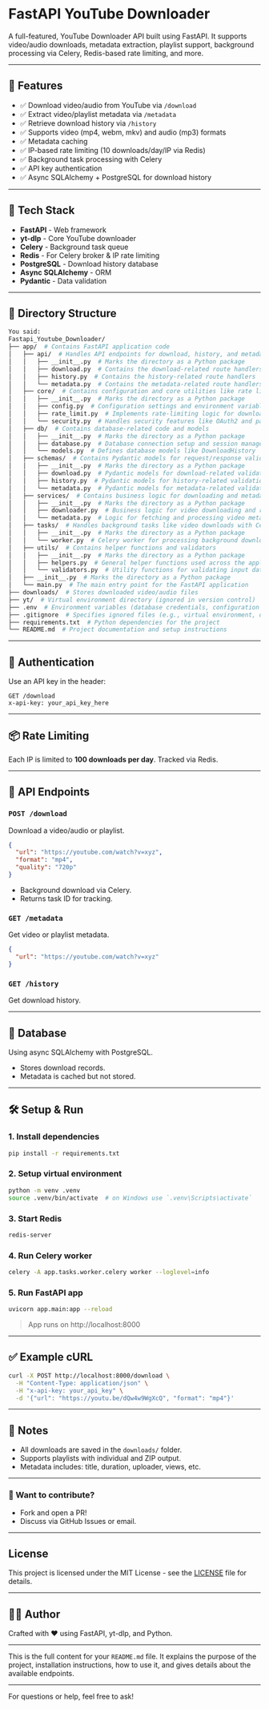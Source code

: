 # FastAPI YouTube Downloader

A full-featured, YouTube Downloader API built using FastAPI. It supports video/audio downloads, metadata extraction, playlist support, background processing via Celery, Redis-based rate limiting, and more.

---

## 🚀 Features

- ✅ Download video/audio from YouTube via `/download`
- ✅ Extract video/playlist metadata via `/metadata`
- ✅ Retrieve download history via `/history`
- ✅ Supports video (mp4, webm, mkv) and audio (mp3) formats
- ✅ Metadata caching
- ✅ IP-based rate limiting (10 downloads/day/IP via Redis)
- ✅ Background task processing with Celery
- ✅ API key authentication
- ✅ Async SQLAlchemy + PostgreSQL for download history

---

## 🧱 Tech Stack

- **FastAPI** - Web framework
- **yt-dlp** - Core YouTube downloader
- **Celery** - Background task queue
- **Redis** - For Celery broker & IP rate limiting
- **PostgreSQL** - Download history database
- **Async SQLAlchemy** - ORM
- **Pydantic** - Data validation

---

## 📂 Directory Structure

```bash
You said:
Fastapi_Youtube_Downloader/
├── app/  # Contains FastAPI application code
│   ├── api/  # Handles API endpoints for download, history, and metadata
│   │   ├── __init__.py  # Marks the directory as a Python package
│   │   ├── download.py  # Contains the download-related route handlers
│   │   ├── history.py  # Contains the history-related route handlers
│   │   └── metadata.py  # Contains the metadata-related route handlers
│   ├── core/  # Contains configuration and core utilities like rate limiting and security
│   │   ├── __init__.py  # Marks the directory as a Python package
│   │   ├── config.py  # Configuration settings and environment variable parsing
│   │   ├── rate_limit.py  # Implements rate-limiting logic for download requests
│   │   └── security.py  # Handles security features like OAuth2 and password hashing
│   ├── db/  # Contains database-related code and models
│   │   ├── __init__.py  # Marks the directory as a Python package
│   │   ├── database.py  # Database connection setup and session management
│   │   └── models.py  # Defines database models like DownloadHistory
│   ├── schemas/  # Contains Pydantic models for request/response validation
│   │   ├── __init__.py  # Marks the directory as a Python package
│   │   ├── download.py  # Pydantic models for download-related validation
│   │   ├── history.py  # Pydantic models for history-related validation
│   │   └── metadata.py  # Pydantic models for metadata-related validation
│   ├── services/  # Contains business logic for downloading and metadata processing
│   │   ├── __init__.py  # Marks the directory as a Python package
│   │   ├── downloader.py  # Business logic for video downloading and retries
│   │   └── metadata.py  # Logic for fetching and processing video metadata
│   ├── tasks/  # Handles background tasks like video downloads with Celery
│   │   ├── __init__.py  # Marks the directory as a Python package
│   │   └── worker.py  # Celery worker for processing background download tasks
│   ├── utils/  # Contains helper functions and validators
│   │   ├── __init__.py  # Marks the directory as a Python package
│   │   ├── helpers.py  # General helper functions used across the application
│   │   └── validators.py  # Utility functions for validating input data
│   ├── __init__.py  # Marks the directory as a Python package
│   └── main.py  # The main entry point for the FastAPI application
├── downloads/  # Stores downloaded video/audio files
├── yt/  # Virtual environment directory (ignored in version control)
├── .env  # Environment variables (database credentials, configuration settings)
├── .gitignore  # Specifies ignored files (e.g., virtual environment, downloads)
├── requirements.txt  # Python dependencies for the project
└── README.md  # Project documentation and setup instructions
```

---

## 🔐 Authentication

Use an API key in the header:

```http
GET /download
x-api-key: your_api_key_here
```

---

## 📦 Rate Limiting

Each IP is limited to **100 downloads per day**. Tracked via Redis.

---

## 🧪 API Endpoints

### `POST /download`

Download a video/audio or playlist.

```json
{
  "url": "https://youtube.com/watch?v=xyz",
  "format": "mp4",
  "quality": "720p"
}
```

- Background download via Celery.
- Returns task ID for tracking.

### `GET /metadata`

Get video or playlist metadata.

```json
{
  "url": "https://youtube.com/watch?v=xyz"
}
```

### `GET /history`

Get download history.

---

## 🐘 Database

Using async SQLAlchemy with PostgreSQL.

- Stores download records.
- Metadata is cached but not stored.

---

## 🛠 Setup & Run

### 1. **Install dependencies**

```bash
pip install -r requirements.txt
```

### 2. **Setup virtual environment**
```bash
python -m venv .venv
source .venv/bin/activate  # on Windows use `.venv\Scripts\activate`
```

### 3. **Start Redis**

```bash
redis-server
```

### 4. **Run Celery worker**

```bash
celery -A app.tasks.worker.celery worker --loglevel=info
```

### 5. **Run FastAPI app**

```bash
uvicorn app.main:app --reload
```

> App runs on http://localhost:8000

---

## ✅ Example cURL

```bash
curl -X POST http://localhost:8000/download \
  -H "Content-Type: application/json" \
  -H "x-api-key: your_api_key" \
  -d '{"url": "https://youtu.be/dQw4w9WgXcQ", "format": "mp4"}'
```

---

## 📌 Notes

- All downloads are saved in the `downloads/` folder.
- Supports playlists with individual and ZIP output.
- Metadata includes: title, duration, uploader, views, etc.

---

### 💬 Want to contribute?
- Fork and open a PR!
- Discuss via GitHub Issues or email.

---

## License
This project is licensed under the MIT License - see the [LICENSE](LICENSE) file for details.

---

## 👨‍💻 Author
Crafted with ❤️ using FastAPI, yt-dlp, and Python.

---

This is the full content for your `README.md` file. It explains the purpose of the project, installation instructions, how to use it, and gives details about the available endpoints.

---

For questions or help, feel free to ask!
